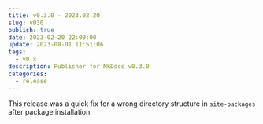 ```yaml
---
title: v0.3.0 - 2023.02.20
slug: v030
publish: true
date: 2023-02-20 22:00:00
update: 2023-08-01 11:51:06
tags:
  - v0.x
description: Publisher for MkDocs v0.3.0
categories:
  - release
---
```


This release was a quick fix for a wrong directory structure in `site-packages` after package installation.

